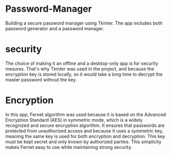 # Password-Manager

Building a secure password manager using Tkinter. The app includes both password generator and a password manager.


# security
The choice of making it an offline and a desktop-only app is for security mesures. That's why Tkinter was used in the project, and because the encryption key is stored locally, so it would take a long time to decrypt the master password without the key.

# Encryption

In this app, Fernet algorithm was used because it is based on the Advanced Encryption Standard (AES) in symmetric mode, which is a widely recognized and secure encryption algorithm. It ensures that passwords are protected from unauthorized access and because it uses a symmetric key, meaning the same key is used for both encryption and decryption. This key must be kept secret and only known by authorized parties. This simplicity makes Fernet easy to use while maintaining strong security.



